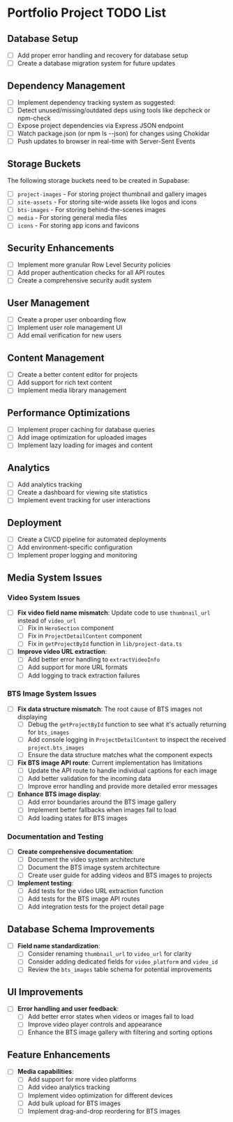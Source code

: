 # Portfolio Project TODO List

## Database Setup

- [ ] Add proper error handling and recovery for database setup
- [ ] Create a database migration system for future updates

## Dependency Management

- [ ] Implement dependency tracking system as suggested:
 - [ ] Detect unused/missing/outdated deps using tools like depcheck or npm-check
 - [ ] Expose project dependencies via Express JSON endpoint
 - [ ] Watch package.json (or npm ls --json) for changes using Chokidar
 - [ ] Push updates to browser in real-time with Server-Sent Events

## Storage Buckets

The following storage buckets need to be created in Supabase:

- [ ] `project-images` - For storing project thumbnail and gallery images
- [ ] `site-assets` - For storing site-wide assets like logos and icons
- [ ] `bts-images` - For storing behind-the-scenes images
- [ ] `media` - For storing general media files
- [ ] `icons` - For storing app icons and favicons

## Security Enhancements

- [ ] Implement more granular Row Level Security policies
- [ ] Add proper authentication checks for all API routes
- [ ] Create a comprehensive security audit system

## User Management

- [ ] Create a proper user onboarding flow
- [ ] Implement user role management UI
- [ ] Add email verification for new users

## Content Management

- [ ] Create a better content editor for projects
- [ ] Add support for rich text content
- [ ] Implement media library management

## Performance Optimizations

- [ ] Implement proper caching for database queries
- [ ] Add image optimization for uploaded images
- [ ] Implement lazy loading for images and content

## Analytics

- [ ] Add analytics tracking
- [ ] Create a dashboard for viewing site statistics
- [ ] Implement event tracking for user interactions

## Deployment

- [ ] Create a CI/CD pipeline for automated deployments
- [ ] Add environment-specific configuration
- [ ] Implement proper logging and monitoring

## Media System Issues

### Video System Issues

- [ ] **Fix video field name mismatch**: Update code to use `thumbnail_url` instead of `video_url`
  - [ ] Fix in `HeroSection` component
  - [ ] Fix in `ProjectDetailContent` component
  - [ ] Fix in `getProjectById` function in `lib/project-data.ts`

- [ ] **Improve video URL extraction**:
  - [ ] Add better error handling to `extractVideoInfo`
  - [ ] Add support for more URL formats
  - [ ] Add logging to track extraction failures

### BTS Image System Issues

- [ ] **Fix data structure mismatch**: The root cause of BTS images not displaying
  - [ ] Debug the `getProjectById` function to see what it's actually returning for `bts_images`
  - [ ] Add console logging in `ProjectDetailContent` to inspect the received `project.bts_images`
  - [ ] Ensure the data structure matches what the component expects

- [ ] **Fix BTS image API route**: Current implementation has limitations
  - [ ] Update the API route to handle individual captions for each image
  - [ ] Add better validation for the incoming data
  - [ ] Improve error handling and provide more detailed error messages

- [ ] **Enhance BTS image display**:
  - [ ] Add error boundaries around the BTS image gallery
  - [ ] Implement better fallbacks when images fail to load
  - [ ] Add loading states for BTS images

### Documentation and Testing

- [ ] **Create comprehensive documentation**:
  - [ ] Document the video system architecture
  - [ ] Document the BTS image system architecture
  - [ ] Create user guide for adding videos and BTS images to projects

- [ ] **Implement testing**:
  - [ ] Add tests for the video URL extraction function
  - [ ] Add tests for the BTS image API routes
  - [ ] Add integration tests for the project detail page

## Database Schema Improvements

- [ ] **Field name standardization**:
  - [ ] Consider renaming `thumbnail_url` to `video_url` for clarity
  - [ ] Consider adding dedicated fields for `video_platform` and `video_id`
  - [ ] Review the `bts_images` table schema for potential improvements

## UI Improvements

- [ ] **Error handling and user feedback**:
  - [ ] Add better error states when videos or images fail to load
  - [ ] Improve video player controls and appearance
  - [ ] Enhance the BTS image gallery with filtering and sorting options

## Feature Enhancements

- [ ] **Media capabilities**:
  - [ ] Add support for more video platforms
  - [ ] Add video analytics tracking
  - [ ] Implement video optimization for different devices
  - [ ] Add bulk upload for BTS images
  - [ ] Implement drag-and-drop reordering for BTS images
